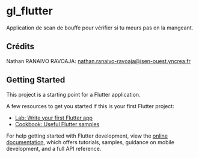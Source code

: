 # gl_flutter

Application de scan de bouffe pour vérifier si tu meurs pas en la mangeant.

## Crédits

Nathan RANAIVO RAVOAJA: nathan.ranaivo-ravoaja@isen-ouest.yncrea.fr

## Getting Started

This project is a starting point for a Flutter application.

A few resources to get you started if this is your first Flutter project:

- [Lab: Write your first Flutter app](https://docs.flutter.dev/get-started/codelab)
- [Cookbook: Useful Flutter samples](https://docs.flutter.dev/cookbook)

For help getting started with Flutter development, view the
[online documentation](https://docs.flutter.dev/), which offers tutorials,
samples, guidance on mobile development, and a full API reference.
